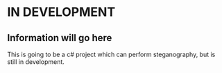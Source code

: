 # IN DEVELOPMENT
## Information will go here
This is going to be a c# project which can perform steganography, but is still in development.

